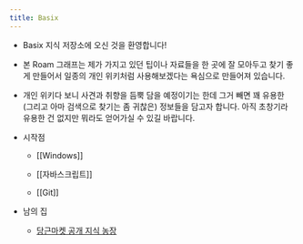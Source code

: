 ```yaml
---
title: Basix
---
```


- Basix 지식 저장소에 오신 것을 환영합니다!

- 본 Roam 그래프는 제가 가지고 있던 팁이나 자료들을 한 곳에 잘 모아두고 찾기 좋게 만들어서 일종의 개인 위키처럼 사용해보겠다는 욕심으로 만들어져 있습니다.

- 개인 위키다 보니 사견과 취향을 듬뿍 담을 예정이기는 한데 그거 빼면 꽤 유용한 (그리고 아마 검색으로 찾기는 좀 귀찮은) 정보들을 담고자 합니다. 아직 초창기라 유용한 건 없지만 뭐라도 얻어가실 수 있길 바랍니다.

- 시작점
	 - [[Windows]]

	 - [[자바스크립트]]

	 - [[Git]]

- 남의 집
	 - [당근마켓 공개 지식 농장](https://publish.obsidian.md/karrot/README)
